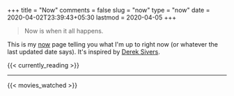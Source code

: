 +++
title = "Now"
comments = false
slug = "now"
type = "now"
date = 2020-04-02T23:39:43+05:30
lastmod = 2020-04-05
+++

> Now is when it all happens. 

This is my [now](https://nownownow.com/about) page telling you what I'm up to right now (or whatever the last updated date says). It's inspired by [Derek Sivers](http://sivers.org/).

{{< currently_reading >}}

---

{{< movies_watched >}}